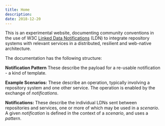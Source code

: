 ```yaml
---
title: Home
description:
date: 2018-12-20
---
```


This is an experimental website, documenting community conventions in the use of W3C [Linked Data Notifications](https://www.w3.org/TR/2017/REC-ldn-20170502/) (LDN) to integrate repository systems with relevant services in a distributed, resilient and web-native architecture.

The documentation has the following structure:

**Notification Pattern**
These describe the payload for a re-usable notification - a kind of template.

**Example Scenarios:**
These describe an operation, typically involving a repository system and one other service. The operation is enabled by the exchange of *notifications*.

**Notifications:**
These describe the individual LDNs sent between repositories and services, one or more of which may be used in a *scenario*.
A given *notification* is defined in the context of a *scenario*, and uses a *pattern*.

